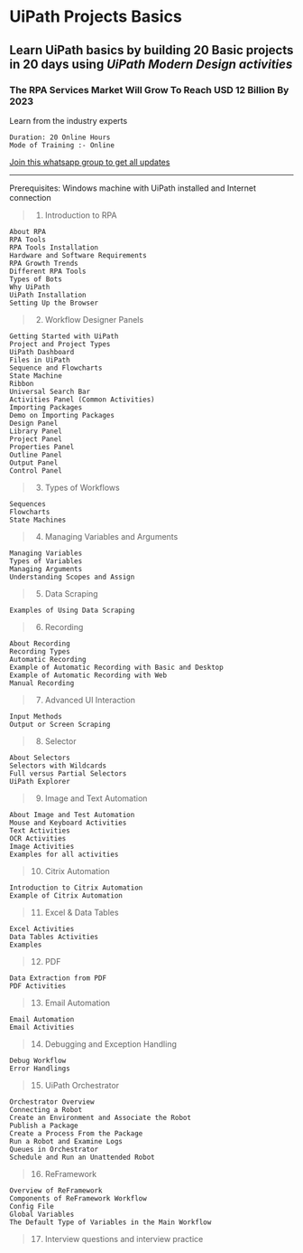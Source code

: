 # UiPath Projects Basics

## Learn UiPath basics by building 20 Basic projects in 20 days using _UiPath Modern Design activities_

### The RPA Services Market Will Grow To Reach USD 12 Billion By 2023

Learn from the industry experts

    Duration: 20 Online Hours
    Mode of Training :- Online

 [Join this whatsapp group to get all updates](https://chat.whatsapp.com/LWXmotACxKH8MrfFSW7VK3)

---

Prerequisites: Windows machine with UiPath installed and Internet connection

> 1. Introduction to RPA

    About RPA
    RPA Tools
    RPA Tools Installation
    Hardware and Software Requirements
    RPA Growth Trends
    Different RPA Tools
    Types of Bots
    Why UiPath
    UiPath Installation
    Setting Up the Browser

> 2. Workflow Designer Panels
  
    Getting Started with UiPath
    Project and Project Types
    UiPath Dashboard
    Files in UiPath
    Sequence and Flowcharts
    State Machine
    Ribbon
    Universal Search Bar
    Activities Panel (Common Activities)
    Importing Packages
    Demo on Importing Packages
    Design Panel
    Library Panel
    Project Panel
    Properties Panel
    Outline Panel
    Output Panel
    Control Panel

> 3. Types of Workflows
  
    Sequences
    Flowcharts
    State Machines

>4. Managing Variables and Arguments

    Managing Variables
    Types of Variables
    Managing Arguments
    Understanding Scopes and Assign

> 5. Data Scraping

    Examples of Using Data Scraping

>6. Recording

    About Recording
    Recording Types
    Automatic Recording
    Example of Automatic Recording with Basic and Desktop
    Example of Automatic Recording with Web
    Manual Recording

>7. Advanced UI Interaction

    Input Methods
    Output or Screen Scraping

>8. Selector

    About Selectors
    Selectors with Wildcards
    Full versus Partial Selectors
    UiPath Explorer
>
>9. Image and Text Automation

    About Image and Test Automation
    Mouse and Keyboard Activities
    Text Activities
    OCR Activities
    Image Activities
    Examples for all activities
>
>10. Citrix Automation

    Introduction to Citrix Automation
    Example of Citrix Automation
>
>11. Excel & Data Tables

    Excel Activities
    Data Tables Activities
    Examples
>
>12. PDF

    Data Extraction from PDF
    PDF Activities
>
>13. Email Automation

    Email Automation
    Email Activities
>
>14. Debugging and Exception Handling

    Debug Workflow
    Error Handlings
>
>15. UiPath Orchestrator

    Orchestrator Overview
    Connecting a Robot
    Create an Environment and Associate the Robot
    Publish a Package
    Create a Process From the Package
    Run a Robot and Examine Logs
    Queues in Orchestrator
    Schedule and Run an Unattended Robot
>
>16. ReFramework

    Overview of ReFramework
    Components of ReFramework Workflow
    Config File
    Global Variables
    The Default Type of Variables in the Main Workflow

  
>17. Interview questions and interview practice
